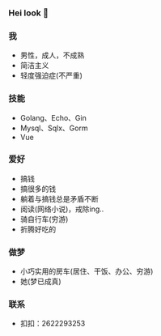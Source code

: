 ### Hei look 👋

### 我

- 男性，成人，不成熟
- 简洁主义
- 轻度强迫症(不严重)

 ### 技能
 
 - Golang、Echo、Gin
 - Mysql、Sqlx、Gorm
 - Vue
 
### 爱好

- 搞钱
- 搞很多的钱
- 躺着与搞钱总是矛盾不断
- 阅读(网络小说)，戒除ing..
- 骑自行车(穷游)
- 折腾好吃的

### 做梦

- 小巧实用的房车(居住、干饭、办公、穷游)
- 她(梦已成真)


### 联系

- 扣扣：2622293253

<!--
**zihanla/zihanla** is a ✨ _special_ ✨ repository because its `README.md` (this file) appears on your GitHub profile.

Here are some ideas to get you started:

- 🔭 I’m currently working on ...
- 🌱 I’m currently learning ...
- 👯 I’m looking to collaborate on ...
- 🤔 I’m looking for help with ...
- 💬 Ask me about ...
- 📫 How to reach me: ...
- 😄 Pronouns: ...
- ⚡ Fun fact: ...
-->
